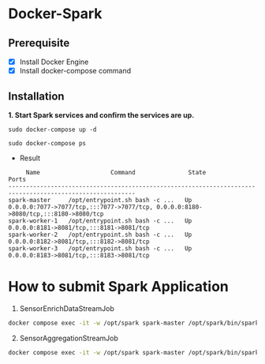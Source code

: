 # Docker-Spark


## Prerequisite

- [x] Install Docker Engine
- [x] Install docker-compose command

## Installation

**1. Start Spark services and confirm the services are up.**

```
sudo docker-compose up -d
```
```
sudo docker-compose ps
```
- Result
```
     Name                    Command               State                        Ports                    
----------------------------------------------------------------------------------------------------------
spark-master     /opt/entrypoint.sh bash -c ...   Up      0.0.0.0:7077->7077/tcp,:::7077->7077/tcp, 0.0.0.0:8180->8080/tcp,:::8180->8080/tcp
spark-worker-1   /opt/entrypoint.sh bash -c ...   Up      0.0.0.0:8181->8081/tcp,:::8181->8081/tcp                                          
spark-worker-2   /opt/entrypoint.sh bash -c ...   Up      0.0.0.0:8182->8081/tcp,:::8182->8081/tcp                                          
spark-worker-3   /opt/entrypoint.sh bash -c ...   Up      0.0.0.0:8183->8081/tcp,:::8183->8081/tcp     
```

# How to submit Spark Application

1. SensorEnrichDataStreamJob
```bash
docker compose exec -it -w /opt/spark spark-master /opt/spark/bin/spark-submit --master spark://spark-master:7077 --class org.mataelang.kaspacore.jobs.SensorEnrichDataStreamJob --total-executor-cores 1 --conf spark.submit.deployMode=cluster --conf spark.executor.cores=1 --conf spark.executor.memory=1g --files conf/app.properties hdfs://172.17.0.1:9000/user/hadoop/kaspacore/files/kaspacore.jar
```
2. SensorAggregationStreamJob
```bash
docker compose exec -it -w /opt/spark spark-master /opt/spark/bin/spark-submit --master spark://spark-master:7077 --class org.mataelang.kaspacore.jobs.SensorAggregationStreamJob --total-executor-cores 1 --conf spark.submit.deployMode=cluster --conf spark.executor.cores=1 --conf spark.executor.memory=1g --files conf/app.properties hdfs://172.17.0.1:9000/user/hadoop/kaspacore/files/kaspacore.jar
```
